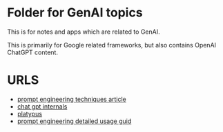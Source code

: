 # Folder for GenAI topics

This is for notes and apps which are related to GenAI.

This is primarily for Google related frameworks, but also contains OpenAI ChatGPT content.

# URLS

* [prompt engineering techniques article](https://cobusgreyling.medium.com/12-prompt-engineering-techniques-644481c857aa)
* [chat gpt internals](https://towardsdatascience.com/inside-gpt-i-1e8840ca8093)
* [platypus](https://levelup.gitconnected.com/platypus-quick-cheap-and-powerful-llm-404b86af8755)
* [prompt engineering detailed usage guid](https://medium.com/mlearning-ai/i-scanned-1000-prompts-so-you-dont-have-to-10-need-to-know-techniques-a77bcd074d97)







